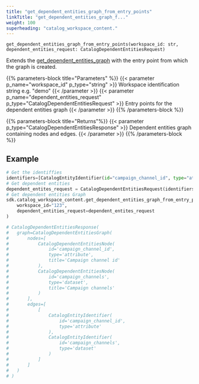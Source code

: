 ```yaml
---
title: "get_dependent_entities_graph_from_entry_points"
linkTitle: "get_dependent_entities_graph_f..."
weight: 100
superheading: "catalog_workspace_content."
---
```




``get_dependent_entities_graph_from_entry_points(workspace_id: str, dependent_entities_request: CatalogDependentEntitiesRequest)``

Extends the [get_dependent_entities_graph](../get_dependent_entities_graph) with the entry point from which the graph is created.

{{% parameters-block  title="Parameters" %}}
{{< parameter p_name="workspace_id" p_type="string" >}}
Workspace identification string e.g. "demo"
{{< /parameter >}}
{{< parameter p_name="dependent_entities_request" p_type="CatalogDependentEntitiesRequest" >}}
Entry points for the dependent entities graph
{{< /parameter >}}
{{% /parameters-block %}}

{{% parameters-block title="Returns"%}}
{{< parameter p_type="CatalogDependentEntitiesResponse" >}}
Dependent entities graph containing nodes and edges.
{{< /parameter >}}
{{% /parameters-block %}}

## Example

```Python
# Get the identiffies
identifiers=[CatalogEntityIdentifier(id="campaign_channel_id", type="attribute")]
# Get dependent entities
dependent_entites_request = CatalogDependentEntitiesRequest(identifiers=identifiers)
# Get dependent entities Graph
sdk.catalog_workspace_content.get_dependent_entities_graph_from_entry_points(
    workspace_id="123",
    dependent_entities_request=dependent_entites_request
)

# CatalogDependentEntitiesResponse(
#   graph=CatalogDependentEntitiesGraph(
#       nodes=[
#           CatalogDependentEntitiesNode(
#               id='campaign_channel_id',
#               type='attribute',
#               title='Campaign channel id'
#           ),
#           CatalogDependentEntitiesNode(
#               id='campaign_channels',
#               type='dataset',
#               title='Campaign channels'
#           )
#       ],
#       edges=[
#           [
#               CatalogEntityIdentifier(
#                   id='campaign_channel_id',
#                   type='attribute'
#               ),
#               CatalogEntityIdentifier(
#                   id='campaign_channels',
#                   type='dataset'
#               )
#           ]
#       ]
#   )
# )

```
